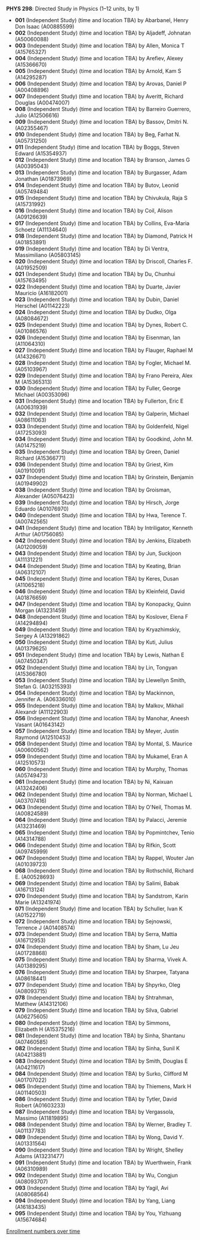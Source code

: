 **PHYS 298**: Directed Study in Physics (1–12 units, by 1)

- **001** (Independent Study) (time and location TBA) by Abarbanel, Henry Don Isaac (A00885599)
- **002** (Independent Study) (time and location TBA) by Aljadeff, Johnatan (A50060088)
- **003** (Independent Study) (time and location TBA) by Allen, Monica T (A15765327)
- **004** (Independent Study) (time and location TBA) by Arefiev, Alexey (A15366670)
- **005** (Independent Study) (time and location TBA) by Arnold, Kam S (A14295287)
- **006** (Independent Study) (time and location TBA) by Arovas, Daniel P (A00408896)
- **007** (Independent Study) (time and location TBA) by Averitt, Richard Douglas (A00474007)
- **008** (Independent Study) (time and location TBA) by Barreiro Guerrero, Julio (A12506616)
- **009** (Independent Study) (time and location TBA) by Bassov, Dmitri N. (A02355467)
- **010** (Independent Study) (time and location TBA) by Beg, Farhat N. (A05731250)
- **011** (Independent Study) (time and location TBA) by Boggs, Steven Edward (A15354937)
- **012** (Independent Study) (time and location TBA) by Branson, James G (A00395043)
- **013** (Independent Study) (time and location TBA) by Burgasser, Adam Jonathan (A01873969)
- **014** (Independent Study) (time and location TBA) by Butov, Leonid (A05749484)
- **015** (Independent Study) (time and location TBA) by Chivukula, Raja S (A15731992)
- **016** (Independent Study) (time and location TBA) by Coil, Alison (A09126639)
- **017** (Independent Study) (time and location TBA) by Collins, Eva-Maria Schoetz (A11134640)
- **018** (Independent Study) (time and location TBA) by Diamond, Patrick H (A01853891)
- **019** (Independent Study) (time and location TBA) by Di Ventra, Massimiliano (A05803145)
- **020** (Independent Study) (time and location TBA) by Driscoll, Charles F. (A01952509)
- **021** (Independent Study) (time and location TBA) by Du, Chunhui (A15763495)
- **022** (Independent Study) (time and location TBA) by Duarte, Javier Mauricio (A16182001)
- **023** (Independent Study) (time and location TBA) by Dubin, Daniel Herschel (A01142223)
- **024** (Independent Study) (time and location TBA) by Dudko, Olga (A08084672)
- **025** (Independent Study) (time and location TBA) by Dynes, Robert C. (A01086576)
- **026** (Independent Study) (time and location TBA) by Eisenman, Ian (A11064310)
- **027** (Independent Study) (time and location TBA) by Flauger, Raphael M (A14326671)
- **028** (Independent Study) (time and location TBA) by Fogler, Michael M. (A05103967)
- **029** (Independent Study) (time and location TBA) by Frano Pereira, Alex M (A15365313)
- **030** (Independent Study) (time and location TBA) by Fuller, George Michael (A00353096)
- **031** (Independent Study) (time and location TBA) by Fullerton, Eric E (A00631939)
- **032** (Independent Study) (time and location TBA) by Galperin, Michael (A08611063)
- **033** (Independent Study) (time and location TBA) by Goldenfeld, Nigel (A17253093)
- **034** (Independent Study) (time and location TBA) by Goodkind, John M. (A01475219)
- **035** (Independent Study) (time and location TBA) by Green, Daniel Richard (A15366771)
- **036** (Independent Study) (time and location TBA) by Griest, Kim (A01910091)
- **037** (Independent Study) (time and location TBA) by Grinstein, Benjamin (A01949902)
- **038** (Independent Study) (time and location TBA) by Groisman, Alexander (A05076423)
- **039** (Independent Study) (time and location TBA) by Hirsch, Jorge Eduardo (A01076970)
- **040** (Independent Study) (time and location TBA) by Hwa, Terence T. (A00742565)
- **041** (Independent Study) (time and location TBA) by Intriligator, Kenneth Arthur (A01756085)
- **042** (Independent Study) (time and location TBA) by Jenkins, Elizabeth (A01209059)
- **043** (Independent Study) (time and location TBA) by Jun, Suckjoon (A11131221)
- **044** (Independent Study) (time and location TBA) by Keating, Brian (A06312107)
- **045** (Independent Study) (time and location TBA) by Keres, Dusan (A11065218)
- **046** (Independent Study) (time and location TBA) by Kleinfeld, David (A01876659)
- **047** (Independent Study) (time and location TBA) by Konopacky, Quinn Morgan (A13231459)
- **048** (Independent Study) (time and location TBA) by Koslover, Elena F (A14294894)
- **049** (Independent Study) (time and location TBA) by Kryazhimskiy, Sergey A (A13291862)
- **050** (Independent Study) (time and location TBA) by Kuti, Julius (A01379625)
- **051** (Independent Study) (time and location TBA) by Lewis, Nathan E (A07450347)
- **052** (Independent Study) (time and location TBA) by Lin, Tongyan (A15366780)
- **053** (Independent Study) (time and location TBA) by Llewellyn Smith, Stefan G. (A03215393)
- **054** (Independent Study) (time and location TBA) by Mackinnon, Jennifer A. (A06336010)
- **055** (Independent Study) (time and location TBA) by Malkov, Mikhail Alexandr (A11122903)
- **056** (Independent Study) (time and location TBA) by Manohar, Aneesh Vasant (A01643142)
- **057** (Independent Study) (time and location TBA) by Meyer, Justin Raymond (A12510453)
- **058** (Independent Study) (time and location TBA) by Montal, S. Maurice (A00600562)
- **059** (Independent Study) (time and location TBA) by Mukamel, Eran A (A12510573)
- **060** (Independent Study) (time and location TBA) by Murphy, Thomas (A05749473)
- **061** (Independent Study) (time and location TBA) by Ni, Kaixuan (A13242406)
- **062** (Independent Study) (time and location TBA) by Norman, Michael L (A03707416)
- **063** (Independent Study) (time and location TBA) by O'Neil, Thomas M. (A00824589)
- **064** (Independent Study) (time and location TBA) by Palacci, Jeremie (A13231469)
- **065** (Independent Study) (time and location TBA) by Popmintchev, Tenio (A14314788)
- **066** (Independent Study) (time and location TBA) by Rifkin, Scott (A09745999)
- **067** (Independent Study) (time and location TBA) by Rappel, Wouter Jan (A01039723)
- **068** (Independent Study) (time and location TBA) by Rothschild, Richard E. (A00528693)
- **069** (Independent Study) (time and location TBA) by Salimi, Babak (A16713124)
- **070** (Independent Study) (time and location TBA) by Sandstrom, Karin Marie (A13241974)
- **071** (Independent Study) (time and location TBA) by Schuller, Ivan K (A01522719)
- **072** (Independent Study) (time and location TBA) by Sejnowski, Terrence J (A01408574)
- **073** (Independent Study) (time and location TBA) by Serra, Mattia (A16712953)
- **074** (Independent Study) (time and location TBA) by Sham, Lu Jeu (A01728868)
- **075** (Independent Study) (time and location TBA) by Sharma, Vivek A. (A01389295)
- **076** (Independent Study) (time and location TBA) by Sharpee, Tatyana (A08618441)
- **077** (Independent Study) (time and location TBA) by Shpyrko, Oleg (A08093715)
- **078** (Independent Study) (time and location TBA) by Shtrahman, Matthew (A14312106)
- **079** (Independent Study) (time and location TBA) by Silva, Gabriel (A06275605)
- **080** (Independent Study) (time and location TBA) by Simmons, Elizabeth H (A15375216)
- **081** (Independent Study) (time and location TBA) by Sinha, Shantanu (A07460585)
- **082** (Independent Study) (time and location TBA) by Sinha, Sunil K (A04213881)
- **083** (Independent Study) (time and location TBA) by Smith, Douglas E (A04211617)
- **084** (Independent Study) (time and location TBA) by Surko, Clifford M (A01707022)
- **085** (Independent Study) (time and location TBA) by Thiemens, Mark H (A01140503)
- **086** (Independent Study) (time and location TBA) by Tytler, David Robert (A01603233)
- **087** (Independent Study) (time and location TBA) by Vergassola, Massimo (A11819895)
- **088** (Independent Study) (time and location TBA) by Werner, Bradley T. (A01137783)
- **089** (Independent Study) (time and location TBA) by Wong, David Y. (A01331564)
- **090** (Independent Study) (time and location TBA) by Wright, Shelley Adams (A13231477)
- **091** (Independent Study) (time and location TBA) by Wuerthwein, Frank (A06310989)
- **092** (Independent Study) (time and location TBA) by Wu, Congjun (A08093707)
- **093** (Independent Study) (time and location TBA) by Yagil, Avi (A08068564)
- **094** (Independent Study) (time and location TBA) by Yang, Liang (A16183435)
- **095** (Independent Study) (time and location TBA) by You, Yizhuang (A15674684)

[Enrollment numbers over time](./PHYS298.tsv)
